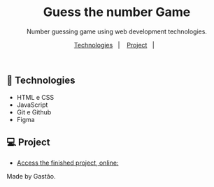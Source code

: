 <h1 align="center"> Guess the number Game </h1>

<p align="center">
Number guessing game using web development technologies. <br/>
</p>

<p align="center">
  <a href="#-tecnologias">Technologies</a>&nbsp;&nbsp;&nbsp;|&nbsp;&nbsp;&nbsp;
  <a href="#-projeto">Project</a>&nbsp;&nbsp;&nbsp;|&nbsp;&nbsp;&nbsp;
</p>

<br>


## 🚀 Technologies

- HTML e CSS
- JavaScript
- Git e Github
- Figma

## 💻 Project

- [Access the finished project, online: ](https://ghastsantos.github.io/guess-number-game/)



Made by Gastão.
